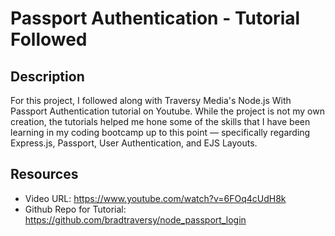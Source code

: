 # Passport Authentication - Tutorial Followed

## Description

For this project, I followed along with Traversy Media's Node.js With Passport Authentication tutorial on Youtube. While the project is not my own creation, the tutorials helped me hone some of the skills that I have been learning in my coding bootcamp up to this point — specifically regarding Express.js, Passport, User Authentication, and EJS Layouts.

## Resources

- Video URL: https://www.youtube.com/watch?v=6FOq4cUdH8k
- Github Repo for Tutorial: https://github.com/bradtraversy/node_passport_login
